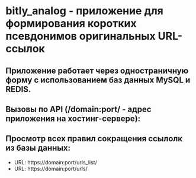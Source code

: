 # bitly_analog - приложение для формирования коротких псевдонимов оригинальных URL-ссылок

## Приложение работает через одностраничную форму с использованием баз данных MySQL и REDIS.

## Вызовы по API (/domain:port/ - адрес приложения на хостинг-сервере):

## Просмотр всех правил сокращения ссылолк из базы данных: 
* URL: https://domain:port/urls_list/
* URL: https://domain:port/urls/
